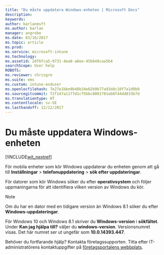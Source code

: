 ```yaml
---
title: "Du måste uppdatera Windows-enheten | Microsoft Docs"
description: 
keywords: 
author: barlanmsft
ms.author: barlan
manager: angrobe
ms.date: 03/16/2017
ms.topic: article
ms.prod: 
ms.service: microsoft-intune
ms.technology: 
ms.assetid: 2df6fca5-9731-4ea0-a8ee-45b648caa5b4
searchScope: User help
ROBOTS: 
ms.reviewer: chrisgre
ms.suite: ems
ms.custom: intune-enduser
ms.openlocfilehash: 7e27e1bbe9b48b24e02b9b77a93ddc10f7a1d9b0
ms.sourcegitcommit: f2f147a1177d1cf5bbc8001701eb8f44dd833b7d
ms.translationtype: HT
ms.contentlocale: sv-SE
ms.lasthandoff: 12/12/2017
---
```

# <a name="you-need-to-update-your-windows-device"></a>Du måste uppdatera Windows-enheten

[!INCLUDE[wit_nextref](includes/end-user-os-update-guidance.md)]

För mobila enheter som kör Windows uppdaterar du enheten genom att gå till **Inställningar** > **telefonuppdatering** > **sök efter uppdateringar**.

För datorer som kör Windows söker du efter **operativsystem** och följer uppmaningarna för att identifiera vilken version av Windows du kör.

> [!Note]
> Om du har en dator med en tidigare version än Windows 8.1 söker du efter **Windows-uppdateringar**.

För Windows 10 och Windows 8.1 skriver du __Windows-version__ i __sökfältet__. Under __Kan jag hjälpa till?__ väljer du __windows-version__. Versionsnumret visas. Det här numret ser ut ungefär som __10.0.14393.447__.

Behöver du fortfarande hjälp? Kontakta företagssupporten. Titta efter IT-administratörens kontaktuppgifter på [företagsportalens webbplats](https://portal.manage.microsoft.com#HelpDeskDialog).

